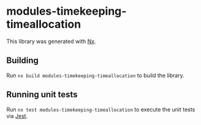 # modules-timekeeping-timeallocation

This library was generated with [Nx](https://nx.dev).

## Building

Run `nx build modules-timekeeping-timeallocation` to build the library.

## Running unit tests

Run `nx test modules-timekeeping-timeallocation` to execute the unit tests via [Jest](https://jestjs.io).

